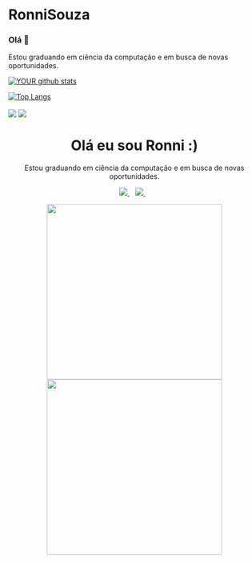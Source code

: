 # RonniSouza


### Olá 👋
Estou graduando em ciência da computação e em busca de novas oportunidades.



[ ![YOUR github stats](https://github-readme-stats.vercel.app/api?username=RonniSouza&count_private=true&show_icons=true&theme=radical)](https://github.com/RonniSouza)

[![Top Langs](https://github-readme-stats.vercel.app/api/top-langs/?username=RonniSouza&layout=compact&theme=radical)](https://github.com/RonniSouza)



[<img align="center" src="https://img.shields.io/badge/linkedin-%230077B5.svg?&style=for-the-badge&logo=linkedin&logoColor=white" />](https://www.linkedin.com/in/ronni-souza/) [<img align="center" src = "https://img.shields.io/badge/instagram-%23E4405F.svg?&style=for-the-badge&logo=instagram&logoColor=white">](https://www.instagram.com/ronnisouza/) 



<h1 align='center'>
 Olá eu sou Ronni :)
</h1>

<p align='center'>
  Estou graduando em ciência da computação e em busca de novas oportunidades.
</p>



<p align='center'>
  
  <a href="https://www.linkedin.com/in/ronni-souza/">
    <img src="https://img.shields.io/badge/linkedin-%230077B5.svg?&style=for-the-badge&logo=linkedin&logoColor=white" />
  </a>&nbsp;&nbsp;
  <a href="https://instagram.com/ronnisouza">
    <img src="https://img.shields.io/badge/instagram-%23E4405F.svg?&style=for-the-badge&logo=instagram&logoColor=white" />        
  </a>&nbsp;&nbsp;
  
</p>

<p align='center'>
  <a href="#"><img src="https://github-readme-stats.vercel.app/api?username=ronnisouza&show_icons=true&count_private=true&theme=dark" width="350"></a>
  <a href="#"><img src="(https://github-readme-stats.vercel.app/api/top-langs/?username=RonniSouza&layout=compact&theme=radical)](https://github.com/RonniSouza)" width="350"></a> 

</p>




  
  


